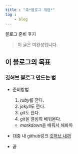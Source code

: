 ```yaml
---
title : "축*블로그 개업*"
tag : 
    - blog
---
```

블로그 준비 후기

> 이 글은 미완성입니다.

## 이 블로그의 목표
### 깃허브 블로그 만드는 법
- 준비방법
    1. *ruby*를 깐다.
    2. *jekyll*도 깐다.
    3. *git*도 깐다.
    4. *git*을 열심히 배워본다.
    - *markdown*을 배워서 해봐따

- 대충 내 github링크 [깃허브 내꺼]()

- 끝

